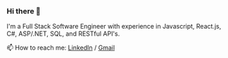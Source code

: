 ###  Hi there 👋

<p>I'm a Full Stack Software Engineer with experience in Javascript, React.js, C#, ASP/.NET, SQL, and RESTful API's.</p>

📫 How to reach me: [LinkedIn](https://www.linkedin.com/in/travis-lindsey) / [Gmail](mailto:travislindseydev@gmail.com)

<!---
travislindseym/travislindseym is a ✨ special ✨ repository because its `README.md` (this file) appears on your GitHub profile.
You can click the Preview link to take a look at your changes.
--->
